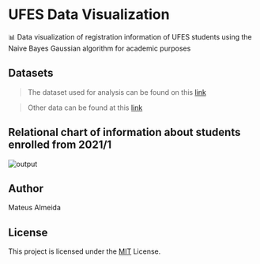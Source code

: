 # UFES Data Visualization

📊 Data visualization of registration information of UFES students using the Naive Bayes Gaussian algorithm for academic purposes 

## Datasets

> The dataset used for analysis can be found on this [link](https://dados.ufes.br/sv/dataset/alunos/resource/2de89c23-2580-4fff-a02b-e82642970dcd)

> Other data can be found at this [link](https://dados.ufes.br/sv/dataset/alunos)

## Relational chart of information about students enrolled from 2021/1

![output](https://user-images.githubusercontent.com/39147407/125206482-f11d5780-e25d-11eb-880e-fd4a8fe0c4d4.png)

## Author

Mateus Almeida

## License

This project is licensed under the [MIT](https://github.com/imsouza/ufes-data-visualization/blob/master/LICENSE) License.
